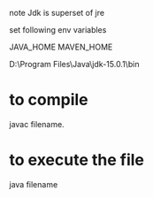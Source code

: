 note  Jdk is superset of jre

set following env variables 

JAVA_HOME
MAVEN_HOME

D:\Program Files\Java\jdk-15.0.1\bin

# to compile 
javac filename.
# to execute the file
java  filename